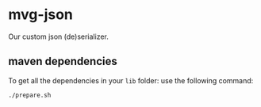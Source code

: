 # mvg-json
Our custom json (de)serializer.

## maven dependencies
To get all the dependencies in your ```lib``` folder: use the following command:
````bash
./prepare.sh
````
